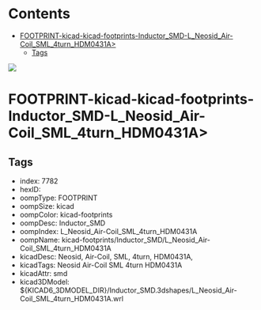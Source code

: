 



Contents
========

* [FOOTPRINT-kicad-kicad-footprints-Inductor_SMD-L_Neosid_Air-Coil_SML_4turn_HDM0431A>](#footprint-kicad-kicad-footprints-inductor_smd-l_neosid_air-coil_sml_4turn_hdm0431a)
	* [Tags](#tags)
  
![][im]
# FOOTPRINT-kicad-kicad-footprints-Inductor_SMD-L_Neosid_Air-Coil_SML_4turn_HDM0431A>

## Tags

- index: 7782
- hexID: 
- oompType: FOOTPRINT
- oompSize: kicad
- oompColor: kicad-footprints
- oompDesc: Inductor_SMD
- oompIndex: L_Neosid_Air-Coil_SML_4turn_HDM0431A
- oompName: kicad-footprints/Inductor_SMD/L_Neosid_Air-Coil_SML_4turn_HDM0431A
- kicadDesc: Neosid, Air-Coil, SML, 4turn, HDM0431A,
- kicadTags: Neosid Air-Coil SML 4turn HDM0431A
- kicadAttr: smd
- kicad3DModel: ${KICAD6_3DMODEL_DIR}/Inductor_SMD.3dshapes/L_Neosid_Air-Coil_SML_4turn_HDM0431A.wrl



[im]: image.png
